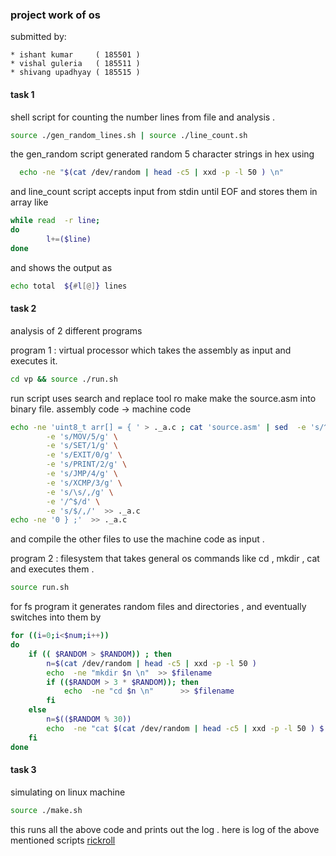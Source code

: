 ### project work of os

submitted by:
```
* ishant kumar     ( 185501 )
* vishal guleria   ( 185511 )
* shivang upadhyay ( 185515 ) 
```

#### task 1 
shell script for counting the number lines  from file and analysis . 
 
```sh
source ./gen_random_lines.sh | source ./line_count.sh
```

the  gen_random script generated random 5 character strings in hex using 
```sh
  echo -ne "$(cat /dev/random | head -c5 | xxd -p -l 50 ) \n"
```
and line_count script accepts input from stdin until EOF and stores them in array like 
```sh
while read  -r line;
do
        l+=($line)
done
```
and shows the output as 
```sh
echo total  ${#l[@]} lines
```

#### task 2 
analysis of 2 different programs 

program 1 : virtual processor which takes the assembly as input and executes it. 
```sh
cd vp && source ./run.sh
```
run script uses search and replace tool ro make make the source.asm into binary file. assembly code -> machine code
```sh
echo -ne 'uint8_t arr[] = { ' > ._a.c ; cat 'source.asm' | sed  -e 's/^#.*//g' \
        -e 's/MOV/5/g' \
        -e 's/SET/1/g' \
        -e 's/EXIT/0/g' \
        -e 's/PRINT/2/g' \
        -e 's/JMP/4/g' \
        -e 's/XCMP/3/g' \
        -e 's/\s/,/g' \
        -e '/^$/d' \
        -e 's/$/,/'  >> ._a.c
echo -ne '0 } ;'  >> ._a.c
```
and compile the other files to use the machine code as input . 

program 2 : filesystem that takes general os commands like cd , mkdir , cat and executes them . 
```sh
source run.sh
```
for fs program it generates random files and directories , and eventually switches into them by 
```sh
for ((i=0;i<$num;i++))
do
	if (( $RANDOM > $RANDOM)) ; then
		n=$(cat /dev/random | head -c5 | xxd -p -l 50 )
		echo  -ne "mkdir $n \n"  >> $filename
		if (($RANDOM > 3 * $RANDOM)); then
			echo  -ne "cd $n \n"	  >> $filename
		fi
	else
		n=$(($RANDOM % 30))
		echo  -ne "cat $(cat /dev/random | head -c5 | xxd -p -l 50 ) $(cat /dev/random | head -c$( echo $n ) | xxd -p -l 50 )\n"  >> $filename
	fi
done
```

#### task 3 
simulating on linux machine 
```sh
source ./make.sh
```
this runs all the above code and prints out the log .
here is log of the above mentioned scripts [rickroll](https://github.com/roz3x/osine/runs/902234194?check_suite_focus=true)
